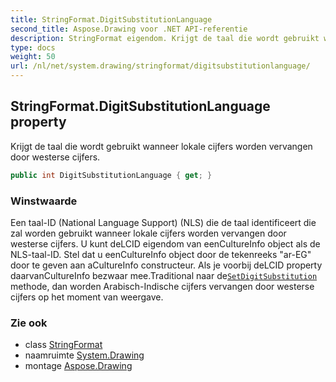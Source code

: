 ```yaml
---
title: StringFormat.DigitSubstitutionLanguage
second_title: Aspose.Drawing voor .NET API-referentie
description: StringFormat eigendom. Krijgt de taal die wordt gebruikt wanneer lokale cijfers worden vervangen door westerse cijfers.
type: docs
weight: 50
url: /nl/net/system.drawing/stringformat/digitsubstitutionlanguage/
---
```

## StringFormat.DigitSubstitutionLanguage property

Krijgt de taal die wordt gebruikt wanneer lokale cijfers worden vervangen door westerse cijfers.

```csharp
public int DigitSubstitutionLanguage { get; }
```

### Winstwaarde

Een taal-ID (National Language Support) (NLS) die de taal identificeert die zal worden gebruikt wanneer lokale cijfers worden vervangen door westerse cijfers. U kunt deLCID eigendom van eenCultureInfo object als de NLS-taal-ID. Stel dat u eenCultureInfo object door de tekenreeks "ar-EG" door te geven aan aCultureInfo constructeur. Als je voorbij deLCID property daarvanCultureInfo bezwaar mee.Traditional naar de[`SetDigitSubstitution`](../setdigitsubstitution/) methode, dan worden Arabisch-Indische cijfers vervangen door westerse cijfers op het moment van weergave.

### Zie ook

* class [StringFormat](../)
* naamruimte [System.Drawing](../../stringformat/)
* montage [Aspose.Drawing](../../../)


